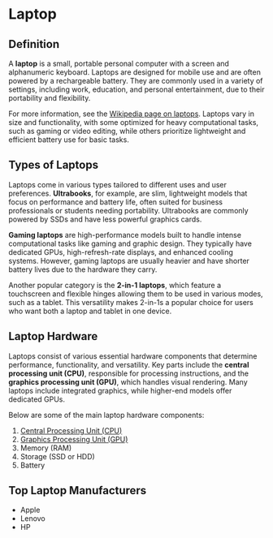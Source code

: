 # Laptop

## Definition
A **laptop** is a small, portable personal computer with a screen and alphanumeric keyboard. Laptops are designed for mobile use and are often powered by a rechargeable battery. They are commonly used in a variety of settings, including work, education, and personal entertainment, due to their portability and flexibility.

For more information, see the [Wikipedia page on laptops](https://en.wikipedia.org/wiki/Laptop). Laptops vary in size and functionality, with some optimized for heavy computational tasks, such as gaming or video editing, while others prioritize lightweight and efficient battery use for basic tasks.

## Types of Laptops
Laptops come in various types tailored to different uses and user preferences. **Ultrabooks**, for example, are slim, lightweight models that focus on performance and battery life, often suited for business professionals or students needing portability. Ultrabooks are commonly powered by SSDs and have less powerful graphics cards.

**Gaming laptops** are high-performance models built to handle intense computational tasks like gaming and graphic design. They typically have dedicated GPUs, high-refresh-rate displays, and enhanced cooling systems. However, gaming laptops are usually heavier and have shorter battery lives due to the hardware they carry.

Another popular category is the **2-in-1 laptops**, which feature a touchscreen and flexible hinges allowing them to be used in various modes, such as a tablet. This versatility makes 2-in-1s a popular choice for users who want both a laptop and tablet in one device.

## Laptop Hardware
Laptops consist of various essential hardware components that determine performance, functionality, and versatility. Key parts include the **central processing unit (CPU)**, responsible for processing instructions, and the **graphics processing unit (GPU)**, which handles visual rendering. Many laptops include integrated graphics, while higher-end models offer dedicated GPUs.

Below are some of the main laptop hardware components:
1. [Central Processing Unit (CPU)](https://en.wikipedia.org/wiki/Central_processing_unit)
1. [Graphics Processing Unit (GPU)](https://en.wikipedia.org/wiki/Graphics_processing_unit)
1. Memory (RAM)
1. Storage (SSD or HDD)
1. Battery

## Top Laptop Manufacturers
* Apple
* Lenovo
* HP
